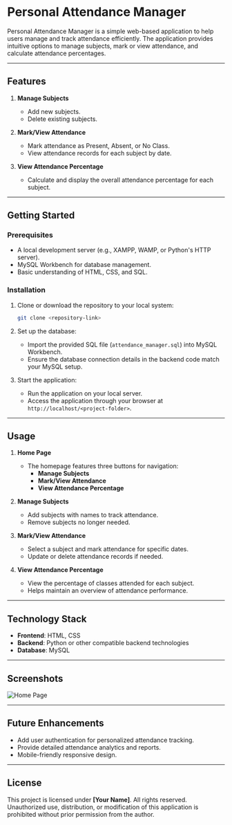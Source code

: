 # Personal Attendance Manager

Personal Attendance Manager is a simple web-based application to help users manage and track attendance efficiently. The application provides intuitive options to manage subjects, mark or view attendance, and calculate attendance percentages.

---

## Features

1. **Manage Subjects**
   - Add new subjects.
   - Delete existing subjects.

2. **Mark/View Attendance**
   - Mark attendance as Present, Absent, or No Class.
   - View attendance records for each subject by date.

3. **View Attendance Percentage**
   - Calculate and display the overall attendance percentage for each subject.

---

## Getting Started

### Prerequisites
- A local development server (e.g., XAMPP, WAMP, or Python's HTTP server).
- MySQL Workbench for database management.
- Basic understanding of HTML, CSS, and SQL.

### Installation

1. Clone or download the repository to your local system:
   ```bash
   git clone <repository-link>
   ```

2. Set up the database:
   - Import the provided SQL file (`attendance_manager.sql`) into MySQL Workbench.
   - Ensure the database connection details in the backend code match your MySQL setup.

3. Start the application:
   - Run the application on your local server.
   - Access the application through your browser at `http://localhost/<project-folder>`.

---

## Usage

1. **Home Page**
   - The homepage features three buttons for navigation:
     - **Manage Subjects**
     - **Mark/View Attendance**
     - **View Attendance Percentage**

2. **Manage Subjects**
   - Add subjects with names to track attendance.
   - Remove subjects no longer needed.

3. **Mark/View Attendance**
   - Select a subject and mark attendance for specific dates.
   - Update or delete attendance records if needed.

4. **View Attendance Percentage**
   - View the percentage of classes attended for each subject.
   - Helps maintain an overview of attendance performance.

---

## Technology Stack
- **Frontend**: HTML, CSS
- **Backend**: Python or other compatible backend technologies
- **Database**: MySQL

---

## Screenshots
![Home Page](image.png)

---

## Future Enhancements
- Add user authentication for personalized attendance tracking.
- Provide detailed attendance analytics and reports.
- Mobile-friendly responsive design.

---

## License
This project is licensed under **[Your Name]**. All rights reserved.  
Unauthorized use, distribution, or modification of this application is prohibited without prior permission from the author.
